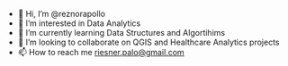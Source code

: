 - 👋 Hi, I’m @reznorapollo
- 👀 I’m interested in Data Analytics
- 🌱 I’m currently learning Data Structures and Algortihims
- 💞️ I’m looking to collaborate on QGIS and Healthcare Analytics projects
- 📫 How to reach me riesner.palo@gmail.com

<!---
reznorapollo/reznorapollo is a ✨ special ✨ repository because its `README.md` (this file) appears on your GitHub profile.
You can click the Preview link to take a look at your changes.
--->
